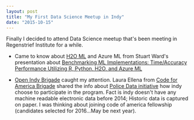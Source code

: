 ```yaml
---
layout: post
title: "My First Data Science Meetup in Indy"
date: "2015-10-15"
---
```


Finally I decided to attend Data Science meetup that's been meeting in Regenstrief Institute for a while.

* Came to know about [H2O ML](http://h2o.ai/) and Azure ML from Stuart Ward's presentation about [Benchmarking ML Implementations:
Time/Accuracy Performance Utilizing R, Python, H2O, and Azure ML](https://github.com/dsindy/presentations/blob/master/oct2015/Oct15.pptx)

* [Open Indy Brigade](http://www.indycivichack.com/) caught my attention. Laura Ellena from [Code for America Brigade](https://www.codeforamerica.org/brigade/) shared the info about [Police Data initiative](https://www.whitehouse.gov/blog/2015/05/18/launching-police-data-initiative) how indy  choose to participate in the program. Fact is indy doesn't have any machine readable electronic data before 2014; Historic data is captured on paper. I was thinking about joining code of america fellowship (candidates selected for 2016...May be next year).

